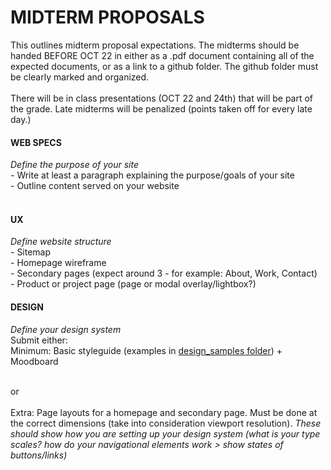<h1>MIDTERM PROPOSALS</h1>
This outlines midterm proposal expectations. The midterms should be handed BEFORE OCT 22 in either as a .pdf document containing all of the expected documents, or as a link to a github folder. The github folder must be clearly marked and organized. <br><br>
There will be in class presentations (OCT 22 and 24th) that will be part of the grade. Late midterms will be penalized (points taken off for every late day.)

<h4>WEB SPECS</h4>
<em>Define the purpose of your site</em> <br>
- Write at least a paragraph explaining the purpose/goals of your site<br>
- Outline content served on your website<br><br>

<h4>UX</h4>
<em>Define website structure</em> <br>
- Sitemap <br>
- Homepage wireframe<br>
- Secondary pages (expect around 3 - for example: About, Work, Contact)<br>
- Product or project page (page or modal overlay/lightbox?)<br>

<h4>DESIGN</h4>
<em>Define your design system</em> <br>
Submit either:<br>
Minimum: Basic styleguide (examples in <a href="W05_Oct3/_design_samples">design_samples folder</a>) + Moodboard <br><br>

or <br><br>
Extra: Page layouts for a homepage and secondary page. Must be done at the correct dimensions (take into consideration viewport resolution). <em>These should show how you are setting up your design system (what is your type scales? how do your navigational elements work > show states of buttons/links)</em><br><br>
